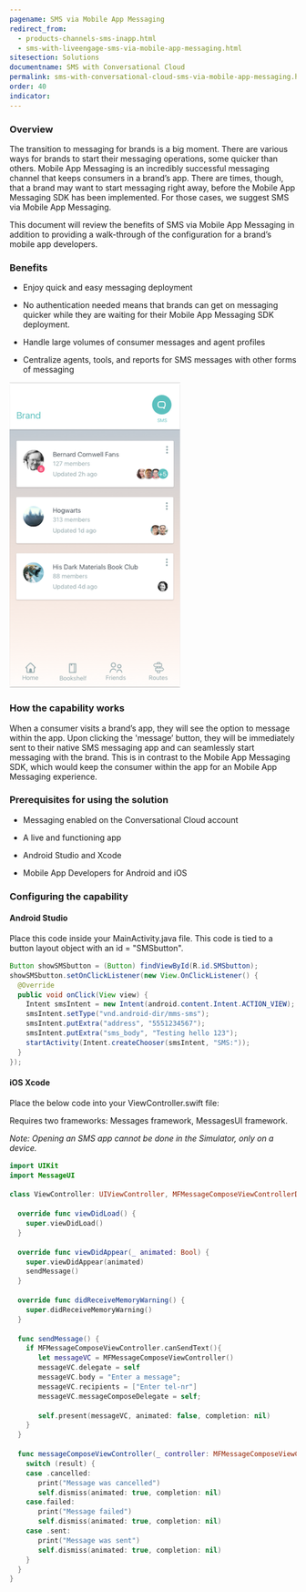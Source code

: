 ```yaml
---
pagename: SMS via Mobile App Messaging
redirect_from:
  - products-channels-sms-inapp.html
  - sms-with-liveengage-sms-via-mobile-app-messaging.html
sitesection: Solutions
documentname: SMS with Conversational Cloud
permalink: sms-with-conversational-cloud-sms-via-mobile-app-messaging.html
order: 40
indicator:
---
```

### Overview

The transition to messaging for brands is a big moment. There are various ways for brands to start their messaging operations, some quicker than others. Mobile App Messaging is an incredibly successful messaging channel that keeps consumers in a brand’s app. There are times, though, that a brand may want to start messaging right away, before the Mobile App Messaging SDK has been implemented. For those cases, we suggest SMS via Mobile App Messaging.

This document will review the benefits of SMS via Mobile App Messaging in addition to providing a walk-through of the configuration for a brand’s mobile app developers.

### Benefits

* Enjoy quick and easy messaging deployment

* No authentication needed means that brands can get on messaging quicker while they are waiting for their Mobile App Messaging SDK deployment.

* Handle large volumes of consumer messages and agent profiles

* Centralize agents, tools, and reports for SMS messages with other forms of messaging

![In-App to SMS](img/inapptosms.png)

### How the capability works

When a consumer visits a brand’s app, they will see the option to message within the app. Upon clicking the 'message’ button, they will be immediately sent to their native SMS messaging app and can seamlessly start messaging with the brand. This is in contrast to the Mobile App Messaging SDK, which would keep the consumer within the app for an Mobile App Messaging experience.

### Prerequisites for using the solution

* Messaging enabled on the Conversational Cloud account

* A live and functioning app

* Android Studio and Xcode

* Mobile App Developers for Android and iOS

### Configuring the capability

#### Android Studio

Place this code inside your MainActivity.java file. This code is tied to a button layout object with an id = "SMSbutton".

```java
Button showSMSbutton = (Button) findViewById(R.id.SMSbutton);
showSMSbutton.setOnClickListener(new View.OnClickListener() {
  @Override
  public void onClick(View view) {
    Intent smsIntent = new Intent(android.content.Intent.ACTION_VIEW);
    smsIntent.setType("vnd.android-dir/mms-sms");
    smsIntent.putExtra("address", "5551234567");
    smsIntent.putExtra("sms_body", "Testing hello 123");
    startActivity(Intent.createChooser(smsIntent, "SMS:"));
  }
});
```

#### iOS Xcode

Place the below code into your ViewController.swift file:

Requires two frameworks: Messages framework, MessagesUI framework.

*Note: Opening an SMS app cannot be done in the Simulator, only on a device.*

```swift
import UIKit
import MessageUI

class ViewController: UIViewController, MFMessageComposeViewControllerDelegate, UINavigationControllerDelegate{

  override func viewDidLoad() {
    super.viewDidLoad()
  }

  override func viewDidAppear(_ animated: Bool) {
    super.viewDidAppear(animated)
    sendMessage()
  }

  override func didReceiveMemoryWarning() {
    super.didReceiveMemoryWarning()
  }

  func sendMessage() {
    if MFMessageComposeViewController.canSendText(){
       let messageVC = MFMessageComposeViewController()
       messageVC.delegate = self
       messageVC.body = "Enter a message";
       messageVC.recipients = ["Enter tel-nr"]
       messageVC.messageComposeDelegate = self;

       self.present(messageVC, animated: false, completion: nil)
    }
  }

  func messageComposeViewController(_ controller: MFMessageComposeViewController, didFinishWith result: MessageComposeResult) {
    switch (result) {
    case .cancelled:
       print("Message was cancelled")
       self.dismiss(animated: true, completion: nil)
    case.failed:
       print("Message failed")
       self.dismiss(animated: true, completion: nil)
    case .sent:
       print("Message was sent")
       self.dismiss(animated: true, completion: nil)
    }
  }
}
```
